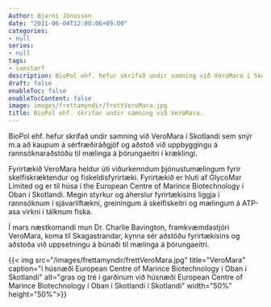 ```yaml
---
Author: Bjarni Jónasson
date: "2011-06-04T12:00:06+09:00"
categories:
- null
series:
- null
tags:
- samstarf
description: BioPol ehf. hefur skrifað undir samning við VeroMara í Skotlandi sem snýr m.a að kaupum á sérfræðiráðgjöf og aðstoð við uppbyggingu á rannsóknaraðstöðu til mælinga á þörungaeitri í kræklingi. Fyrirtækið...
draft: false
enableToc: false
enableTocContent: false
image: images/frettamyndir/frettVeroMara.jpg
title: BioPol ehf. skrifar undir samning við VeroMara.
---
```


BioPol ehf. hefur skrifað undir samning við VeroMara í Skotlandi sem snýr m.a að kaupum á sérfræðiráðgjöf og aðstoð við uppbyggingu á rannsóknaraðstöðu til mælinga á þörungaeitri í kræklingi.

Fyrirtækið VeroMara heldur úti viðurkenndum þjónustumælingum fyrir skelfiskræktendur og fiskeldisfyrirtæki. Fyrirtækið er hluti af GlycoMar Limited og er til húsa í the European Centre of Marince Biotechnology í Oban í Skotlandi. Megin styrkur og áherslur fyrirtækisins liggja í rannsóknum í sjávarlíftækni, greiningum á skelfiskeitri og mælingum á ATP-asa virkni í tálknum fiska.

Í mars næstkomandi mun Dr. Charlie Bavington, framkvæmdastjóri VeroMara, koma til Skagastrandar, kynna sér aðstöðu fyrirtækisins og aðstoða við uppsetningu á búnaði til mælinga á þörungaeitri.

{{< img src="/images/frettamyndir/frettVeroMara.jpg" title="VeroMara" caption="í húsnæði European Centre of Marince Biotechnology í Oban í Skotlandi" alt="gras og tré í garðinum við húsnæði European Centre of Marince Biotechnology í Oban í Skotlandi í Skotlandi" width="50%" height="50%">}}
